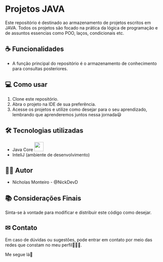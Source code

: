 # Projetos JAVA

Este repositório é destinado ao armazenamento de projetos escritos em JAVA. Todos os projetos são focado na prática da lógica de programação e de assuntos essencias como POO, laços, condicionais etc.

## ☕ Funcionalidades

* A função principal do repositório é o armazenamento de conhecimento para consultas posteriores.

## 💻 Como usar

1. Clone este repositório.
2. Abra o projeto na IDE de sua preferência.
3. Acesse os projetos e utilize como desejar para o seu aprendizado, lembrando que aprenderemos juntos nessa jornada😃

## 🛠 Tecnologias utilizadas

* Java Core <img width="30" height = "30" src="https://cdn.jsdelivr.net/gh/devicons/devicon@latest/icons/java/java-original-wordmark.svg" />
* InteliJ (ambiente de desenvolvimento)

## 👨‍💻 Autor

* Nicholas Monteiro - @NickDevD

## 📚 Considerações Finais

Sinta-se à vontade para modificar e distribuir este código como desejar.

## ✉ Contato

Em caso de dúvidas ou sugestões, pode entrar em contato por meio das redes que constam no meu perfil👩🏾‍💻.

Me segue lá🚀
